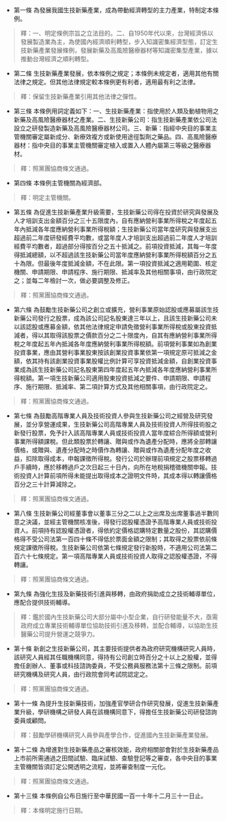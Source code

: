 * 第一條 為發展我國生技新藥產業，成為帶動經濟轉型的主力產業，特制定本條例。

> 釋：一、明定條例宗旨之立法目的。二、自1950年代以來，台灣經濟係以發展製造業為主，為使國內經濟順利轉型，步入知識密集經濟型態，訂定生技新藥產業發展條例，發展新藥及高風險醫療器材等知識密集型產業，據以推動台灣經濟之順利轉型。

* 第二條 生技新藥產業發展，依本條例之規定；本條例未規定者，適用其他有關法律之規定。但其他法律規定較本條例更有利者，適用最有利之法律。

> 釋：保留生技新藥產業引用其他法律之彈性。

* 第三條 本條例用詞定義如下：一、生技新藥產業：指使用於人類及動植物用之新藥及高風險醫療器材之產業。二、生技新藥公司：指生技新藥產業依公司法設立之研發製造新藥及高風險醫療器材公司。三、新藥：指經中央目的事業主管機關審定屬新成分、新療效複方或新使用途徑製劑之藥品。四、高風險醫療器材：指中央目的事業主管機關審定植入或置入人體內屬第三等級之醫療器材。

> 釋：照黨團協商條文通過。

* 第四條 本條例主管機關為經濟部。

> 釋：明定主管機關。

* 第五條 為促進生技新藥產業升級需要，生技新藥公司得在投資於研究與發展及人才培訓支出金額百分之三十五限度內，自有應納營利事業所得稅之年度起五年內抵減各年度應納營利事業所得稅額；生技新藥公司當年度研究與發展支出超過前二年度研發經費平均數，或當年度人才培訓支出超過前二年度人才培訓經費平均數者，超過部分得按百分之五十抵減之。前項投資抵減，其每一年度得抵減總額，以不超過該生技新藥公司當年度應納營利事業所得稅額百分之五十為限。但最後年度抵減金額，不在此限。第一項投資抵減之適用範圍、核定機關、申請期限、申請程序、施行期限、抵減率及其他相關事項，由行政院定之；並每二年檢討一次，做必要調整及修正。

> 釋：照黨團協商條文通過。

* 第六條 為鼓勵生技新藥公司之創立或擴充，營利事業原始認股或應募屬該生技新藥公司發行之股票，成為該公司記名股東達三年以上，且該生技新藥公司未以該認股或應募金額，依其他法律規定申請免徵營利事業所得稅或股東投資抵減者，得以其取得該股票之價款百分之二十限度內，自其有應納營利事業所得稅之年度起五年內抵減各年度應納營利事業所得稅額。前項營利事業如為創業投資事業，應由其營利事業股東按該創業投資事業依第一項規定原可抵減之金額，依其持有該創業投資事業股權比例計算可享投資抵減金額，自創業投資事業成為該生技新藥公司記名股東第四年度起五年內抵減各年度應納營利事業所得稅額。第一項生技新藥公司適用股東投資抵減之要件、申請期限、申請程序、施行期限、抵減率、第二項計算方式及其他相關事項，由行政院定之。

> 釋：照黨團協商條文通過。

* 第七條 為鼓勵高階專業人員及技術投資人參與生技新藥公司之經營及研究發展，並分享營運成果，生技新藥公司高階專業人員及技術投資人所得技術股之新發行股票，免予計入該高階專業人員或技術投資人當年度綜合所得額或營利事業所得額課稅。但此類股票於轉讓、贈與或作為遺產分配時，應將全部轉讓價格，或贈與、遺產分配時之時價作為轉讓、贈與或作為遺產分配年度之收益，扣除取得成本，申報課徵所得稅。發行公司於辦理前項規定之股票移轉過戶手續時，應於移轉過戶之次日起三十日內，向所在地稅捐稽徵機關申報。技術投資人計算前項所得未能提出取得成本之證明文件時，其成本得以轉讓價格百分之三十計算減除之。

> 釋：照黨團協商條文通過。

* 第八條 生技新藥公司經董事會以董事三分之二以上之出席及出席董事過半數同意之決議，並經主管機關核准後，得發行認股權憑證予高階專業人員或技術投資人。前項持有認股權憑證者，得依約定價格認購特定數量之股份，其認購價格得不受公司法第一百四十條不得低於票面金額之限制；其取得之股票依前條規定課徵所得稅。生技新藥公司依第七條規定發行新股時，不適用公司法第二百六十七條規定。第一項高階專業人員或技術投資人取得之認股權憑證，不得轉讓。

> 釋：照黨團協商條文通過。

* 第九條 為強化生技及新藥技術引進與移轉，由政府捐助成立之技術輔導單位，應配合提供技術輔導。

> 釋：鑑於國內生技新藥公司大部分屬中小型企業，自行研發能量不大，亟需政府成立專業技術輔導單位協助技術引進及移轉，並配合輔導，以協助生技醫藥公司提升營運之競爭力。

* 第十條 新創之生技新藥公司，其主要技術提供者為政府研究機構研究人員時，該研究人員經其任職機構同意，得持有公司創立時百分之十以上之股權，並得擔任創辦人、董事或科技諮詢委員，不受公務員服務法第十三條之限制。前項研究機構及研究人員，由行政院會同考試院認定之。

> 釋：照黨團協商條文通過。

* 第十一條 為提升生技新藥技術，加強產官學研合作研究發展，促進生技新藥產業升級，學研機構之研發人員在該機構同意下，得擔任生技新藥公司研發諮詢委員或顧問。

> 釋：鼓勵學研機構研究人員參與產學合作，促進國內生技新藥產業發展。

* 第十二條 為增進對生技新藥產品之審核效能，政府相關部會對於生技新藥產品上市前所需通過之田間試驗、臨床試驗、查驗登記等之審查，各中央目的事業主管機關皆須訂定公開透明之流程，並將審查制度一元化。

> 釋：照黨團協商條文通過。

* 第十三條 本條例自公布日施行至中華民國一百一十年十二月三十一日止。

> 釋：本條明定施行日期。

